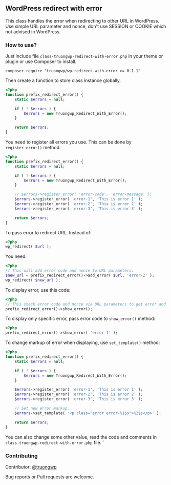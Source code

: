 ## WordPress redirect with error

This class handles the error when redirecting to other URL in WordPress.
Use simple URL parameter and nonce, don't use SESSION or COOKIE which not advised in WordPress.

### How to use?

Just include file `class-truongwp-redirect-with-error.php` in your theme or plugin or use Composer to install.

```
composer require "truongwp/wp-redirect-with-error >= 0.1.1"
```

Then create a function to store class instance globally.

```php
<?php
function prefix_redirect_error() {
    static $errors = null;

    if ( ! $errors ) {
        $errors = new Truongwp_Redirect_With_Error();
    }

    return $errors;
}
```

You need to register all errors you use. This can be done by `register_error()` method.

```php
<?php
function prefix_redirect_error() {
    static $errors = null;

    if ( ! $errors ) {
        $errors = new Truongwp_Redirect_With_Error();
    }

    // $errors->register_error( 'error-code', 'error-message' );
    $errors->register_error( 'error-1', 'This is error 1' );
    $errors->register_error( 'error-2', 'This is error 2' );
    $errors->register_error( 'error-3', 'This is error 3' );

    return $errors;
}
```

To pass error to redirect URL. Instead of:
```php
<?php
wp_redirect( $url );
```

You need:

```php
<?php
// This will add error code and nonce to URL parameters.
$new_url = prefix_redirect_error()->add_error( $url, 'error-2' );
wp_redirect( $new_url );
```

To display error, use this code:

```php
<?php
// This check error code and nonce via URL parameters to get error and display.
prefix_redirect_error()->show_error();
```

To display only specific error, pass error code to `show_error()` method:

```php
<?php
prefix_redirect_error()->show_error( 'error-1' );
```

To change markup of error when displaying, use `set_template()` method:

```php
<?php
function prefix_redirect_error() {
    static $errors = null;

    if ( ! $errors ) {
        $errors = new Truongwp_Redirect_With_Error();
    }

    $errors->register_error( 'error-1', 'This is error 1' );
    $errors->register_error( 'error-2', 'This is error 2' );
    $errors->register_error( 'error-3', 'This is error 3' );

    // Set new error markup.
    $errors->set_template( '<p class="error error-%1$s">%2$s</p>' );

    return $errors;
}
```
You can also change some other value, read the code and comments in `class-truongwp-redirect-with-error.php` file.``


### Contributing
Contributor: [@truongwp](https://truongwp.com)

Bug reports or Pull requests are welcome.
